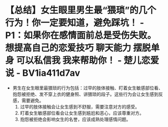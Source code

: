 # 【总结】女生眼里男生最“猥琐”的几个行为！你一定要知道，避免踩坑！ - P1：如果你在感情面前总是受伤失败。想提高自己的恋爱技巧 聊天能力 摆脱单身 可以私信我 我来帮助你！ - 楚儿恋爱说 - BV1ia411d7av

-   男生在女生眼里最猥琐的行为包括：过早的肢体接触、盯着女生敏感部位看、抱怨被拒绝、发不穿上衣的健身照、讲猥琐的段子。这些行为会让女生感到反感，需要避免。
    1.  过早的肢体接触会让女生感到不舒服，需要注意对方的感受。
    2.  盯着女生敏感部位看会让女生感到尴尬和恶心，应该尊重对方。
    3.  抱怨被拒绝会影响女生的名誉，应该成熟处理感情问题。